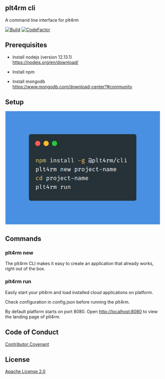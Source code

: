 plt4rm cli
----
A command line interface for plt4rm

[![Build](https://github.com/plt4rm/plt4rm-cli/workflows/Node%20CI/badge.svg)](https://github.com/plt4rm/plt4rm-cli/actions?workflow=Node+CI)
[![CodeFactor](https://www.codefactor.io/repository/github/plt4rm/plt4rm-cli/badge)](https://www.codefactor.io/repository/github/plt4rm/plt4rm-cli)

## Prerequisites
* Install nodejs  (version 12.13.1)  
https://nodejs.org/en/download/

* Install npm

* Install mongodb  
https://www.mongodb.com/download-center?#community

## Setup
![Set up](resources/setup.png)

## Commands
### plt4rm new
The plt4rm CLI makes it easy to create an application that already works, right out of the box.


### plt4rm run
Easily start your plt4rm and load installed cloud applications on platform.

Check configuration in config.json before running the plt4rm. 

By default platform starts on port 8080. Open  [http://localhost:8080](http://localhost:8080) to view the landing page of plt4rm.


## Code of Conduct
[Contributor Covenant](/CODE_OF_CONDUCT.md)

## License
[Apache License 2.0](/LICENSE)
